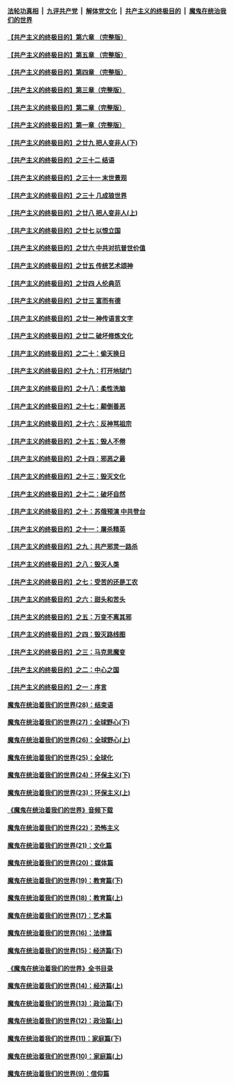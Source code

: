 ####  [法轮功真相](../../../../basic/blob/master/README.md?t=05231831) &nbsp;|&nbsp; [九评共产党](../../../../9ping.md/blob/master/README.md?t=05231831) &nbsp;|&nbsp; [解体党文化](../../../../jtdwh.md/blob/master/README.md?t=05231831)  &nbsp;|&nbsp; [共产主义的终极目的](../../../../gczydzjmd.md/blob/master/README.md?t=05231831) &nbsp;|&nbsp; [魔鬼在统治我们的世界](../../../../mgztzwmdsj.md/blob/master/README.md?t=05231831) 

#### [【共产主义的终极目的】第六章 （完整版）](../pages/nsc422/n11428913.md?t=05231831) 

#### [【共产主义的终极目的】第五章 （完整版）](../pages/nsc422/n11428912.md?t=05231831) 

#### [【共产主义的终极目的】第四章 （完整版）](../pages/nsc422/n11428907.md?t=05231831) 

#### [【共产主义的终极目的】第三章（完整版）](../pages/nsc422/n11428848.md?t=05231831) 

#### [【共产主义的终极目的】第二章（完整版）](../pages/nsc422/n11428831.md?t=05231831) 

#### [【共产主义的终极目的】第一章（完整版）](../pages/nsc422/n11417651.md?t=05231831) 

#### [【共产主义的终极目的】之廿九 把人变非人(下)](../pages/nsc422/n11344140.md?t=05231831) 

#### [【共产主义的终极目的】之三十二 结语](../pages/nsc422/n11360535.md?t=05231831) 

#### [【共产主义的终极目的】之三十一 末世景观](../pages/nsc422/n11351129.md?t=05231831) 

#### [【共产主义的终极目的】之三十 几成狼世界](../pages/nsc422/n11348280.md?t=05231831) 

#### [【共产主义的终极目的】之廿八 把人变非人(上)](../pages/nsc422/n11340492.md?t=05231831) 

#### [【共产主义的终极目的】之廿七 以恨立国](../pages/nsc422/n11336944.md?t=05231831) 

#### [【共产主义的终极目的】之廿六 中共对抗普世价值](../pages/nsc422/n11324785.md?t=05231831) 

#### [【共产主义的终极目的】之廿五 传统艺术颂神](../pages/nsc422/n11296396.md?t=05231831) 

#### [【共产主义的终极目的】之廿四 人伦典范](../pages/nsc422/n11296397.md?t=05231831) 

#### [【共产主义的终极目的】之廿三 富而有德](../pages/nsc422/n11283598.md?t=05231831) 

#### [【共产主义的终极目的】之廿一 神传语言文字](../pages/nsc422/n11263265.md?t=05231831) 

#### [【共产主义的终极目的】之廿二 破坏修炼文化](../pages/nsc422/n11245728.md?t=05231831) 

#### [【共产主义的终极目的】之二十：偷天换日](../pages/nsc422/n11238846.md?t=05231831) 

#### [【共产主义的终极目的】之十九：打开地狱门](../pages/nsc422/n11206376.md?t=05231831) 

#### [【共产主义的终极目的】之十八：柔性洗脑](../pages/nsc422/n11199994.md?t=05231831) 

#### [【共产主义的终极目的】之十七：颠倒善恶](../pages/nsc422/n11179782.md?t=05231831) 

#### [【共产主义的终极目的】之十六：反神骂祖宗](../pages/nsc422/n11166798.md?t=05231831) 

#### [【共产主义的终极目的】之十五：毁人不倦](../pages/nsc422/n11166792.md?t=05231831) 

#### [【共产主义的终极目的】之十四：邪恶之最](../pages/nsc422/n11150249.md?t=05231831) 

#### [【共产主义的终极目的】之十三：毁灭文化](../pages/nsc422/n11135227.md?t=05231831) 

#### [【共产主义的终极目的】之十二：破坏自然](../pages/nsc422/n11135214.md?t=05231831) 

#### [【共产主义的终极目的】之十：苏俄预演 中共登台](../pages/nsc422/n11118424.md?t=05231831) 

#### [【共产主义的终极目的】之十一：屠杀精英](../pages/nsc422/n11118442.md?t=05231831) 

#### [【共产主义的终极目的】之九：共产邪灵一路杀](../pages/nsc422/n11114139.md?t=05231831) 

#### [【共产主义的终极目的】之八：毁灭人类](../pages/nsc422/n11108503.md?t=05231831) 

#### [【共产主义的终极目的】之七：受苦的还是工农](../pages/nsc422/n11101809.md?t=05231831) 

#### [【共产主义的终极目的】之六：甜头和苦头](../pages/nsc422/n11096971.md?t=05231831) 

#### [【共产主义的终极目的】之五：万变不离其邪](../pages/nsc422/n11091285.md?t=05231831) 

#### [【共产主义的终极目的】之四：毁灭路线图](../pages/nsc422/n11086284.md?t=05231831) 

#### [【共产主义的终极目的】之三：马克思魔变](../pages/nsc422/n11061941.md?t=05231831) 

#### [【共产主义的终极目的】之二：中心之国](../pages/nsc422/n11047728.md?t=05231831) 

#### [【共产主义的终极目的】之一：序言](../pages/nsc422/n11086077.md?t=05231831) 

#### [魔鬼在统治着我们的世界(28)：结束语](../pages/nsc422/n10936246.md?t=05231831) 

#### [魔鬼在统治着我们的世界(27)：全球野心(下)](../pages/nsc422/n10928319.md?t=05231831) 

#### [魔鬼在统治着我们的世界(26)：全球野心(上)](../pages/nsc422/n10900318.md?t=05231831) 

#### [魔鬼在统治着我们的世界(25)：全球化](../pages/nsc422/n10788205.md?t=05231831) 

#### [魔鬼在统治着我们的世界(24)：环保主义(下)](../pages/nsc422/n10695307.md?t=05231831) 

#### [魔鬼在统治着我们的世界(23)：环保主义(上)](../pages/nsc422/n10688613.md?t=05231831) 

#### [《魔鬼在统治着我们的世界》音频下载](../pages/nsc422/n10635553.md?t=05231831) 

#### [魔鬼在统治着我们的世界(22)：恐怖主义](../pages/nsc422/n10614727.md?t=05231831) 

#### [魔鬼在统治着我们的世界(21)：文化篇](../pages/nsc422/n10597706.md?t=05231831) 

#### [魔鬼在统治着我们的世界(20)：媒体篇](../pages/nsc422/n10586579.md?t=05231831) 

#### [魔鬼在统治着我们的世界(19)：教育篇(下)](../pages/nsc422/n10564808.md?t=05231831) 

#### [魔鬼在统治着我们的世界(18)：教育篇(上)](../pages/nsc422/n10526970.md?t=05231831) 

#### [魔鬼在统治着我们的世界(17)：艺术篇](../pages/nsc422/n10499093.md?t=05231831) 

#### [魔鬼在统治着我们的世界(16)：法律篇](../pages/nsc422/n10485969.md?t=05231831) 

#### [魔鬼在统治着我们的世界(15)：经济篇(下)](../pages/nsc422/n10469975.md?t=05231831) 

#### [《魔鬼在统治着我们的世界》全书目录](../pages/nsc422/n10464261.md?t=05231831) 

#### [魔鬼在统治着我们的世界(14)：经济篇(上)](../pages/nsc422/n10457370.md?t=05231831) 

#### [魔鬼在统治着我们的世界(13)：政治篇(下)](../pages/nsc422/n10448270.md?t=05231831) 

#### [魔鬼在统治着我们的世界(12)：政治篇(上)](../pages/nsc422/n10444576.md?t=05231831) 

#### [魔鬼在统治着我们的世界(11)：家庭篇(下)](../pages/nsc422/n10440961.md?t=05231831) 

#### [魔鬼在统治着我们的世界(10)：家庭篇(上)](../pages/nsc422/n10435448.md?t=05231831) 

#### [魔鬼在统治着我们的世界(9)：信仰篇](../pages/nsc422/n10432159.md?t=05231831) 

